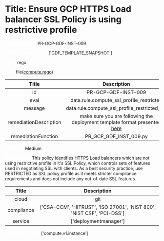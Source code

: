



# Title: Ensure GCP HTTPS Load balancer SSL Policy is using restrictive profile


***<font color="white">Master Test Id:</font>*** PR-GCP-GDF-INST-009

***<font color="white">Master Snapshot Id:</font>*** ['GDF_TEMPLATE_SNAPSHOT']

***<font color="white">type:</font>*** rego

***<font color="white">rule:</font>*** file([compute.rego])  
  
  
  
  

|Title|Description|
| :---: | :---: |
|id|PR-GCP-GDF-INST-009|
|eval|data.rule.compute_ssl_profile_restricted|
|message|data.rule.compute_ssl_profile_restricted_err|
|remediationDescription|make sure you are following the deployment template format presented <a href='https://cloud.google.com/compute/docs/reference/rest/v1/instances' target='_blank'>here</a>|
|remediationFunction|PR_GCP_GDF_INST_009.py|


***<font color="white">Severity:</font>*** Medium

***<font color="white">Description:</font>*** This policy identifies HTTPS Load balancers which are not using restrictive profile in it's SSL Policy, which controls sets of features used in negotiating SSL with clients. As a best security practice, use RESTRICTED as SSL policy profile as it meets stricter compliance requirements and does not include any out-of-date SSL features.  
  
  

|Title|Description|
| :---: | :---: |
|cloud|git|
|compliance|['CSA-CCM', 'HITRUST', 'ISO 27001', 'NIST 800', 'NIST CSF', 'PCI-DSS']|
|service|['deploymentmanager']|


***<font color="white">Resource Types:</font>*** ['compute.v1.instance']


[compute.rego]: https://github.com/prancer-io/prancer-compliance-test/tree/master/google/iac/compute.rego
